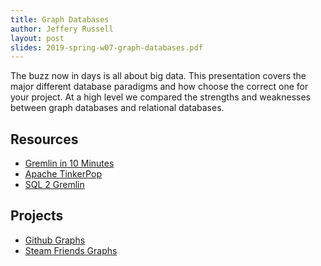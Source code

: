 ```yaml
---
title: Graph Databases
author: Jeffery Russell
layout: post
slides: 2019-spring-w07-graph-databases.pdf
---
```


The buzz now in days is all about big data.
This presentation covers the major different database paradigms and how choose the correct one for your project.
At a high level we compared the strengths and weaknesses between graph databases and relational databases. 

## Resources
- [Gremlin in 10 Minutes](https://jrtechs.net/java/gremlin-in-10-minutes)
- [Apache TinkerPop](http://tinkerpop.apache.org/)
- [SQL 2 Gremlin](http://sql2gremlin.com/)

## Projects
- [Github Graphs](https://jrtechs.net/projects/github-graphs-project)
- [Steam Friends Graphs](https://jrtechs.net/projects/steam-friends-graph)